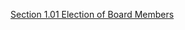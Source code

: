 [Section 1.01 Election of Board Members](https://github.com/LivingSkySchoolDivision/AdminProceduresPublic/1.01ElectionofBoardMemebers)
